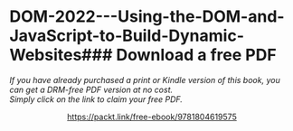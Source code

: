 # DOM-2022---Using-the-DOM-and-JavaScript-to-Build-Dynamic-Websites### Download a free PDF

 <i>If you have already purchased a print or Kindle version of this book, you can get a DRM-free PDF version at no cost.<br>Simply click on the link to claim your free PDF.</i>
<p align="center"> <a href="https://packt.link/free-ebook/9781804619575">https://packt.link/free-ebook/9781804619575 </a> </p>
